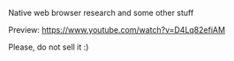 Native web browser research and some other stuff

Preview: https://www.youtube.com/watch?v=D4Lq82efiAM

Please, do not sell it :)

